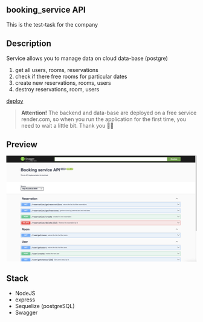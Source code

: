 ## booking_service API

This is the test-task for the company

## Description

Service allows you to manage data on cloud data-base (postgre)

1. get all users, rooms, reservations
2. check if there free rooms for particular dates
3. create new reservations, rooms, users
4. destroy reservations, room, users

[deploy](https://booking-service-api-xel2.onrender.com/api-docs)

> **Attention!** The backend and data-base are deployed on a free service render.com, so when you run the application for the first time, you need to wait a little bit. Thank you ✊🏻

## Preview

![Preview](./src/assets/preview.png)

## Stack

-   NodeJS
-   express
-   Sequelize (postgreSQL)
-   Swagger
